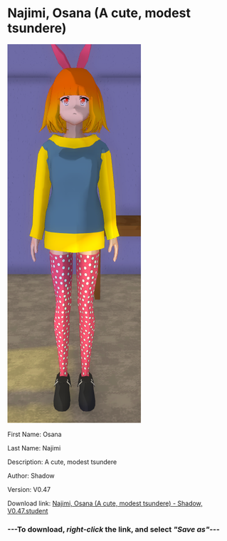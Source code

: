 # Najimi, Osana (A cute, modest tsundere)

<img src="https://raw.githubusercontent.com/Arbiter1223/Daigaku-Gurashi-Custom-Students/master/Students/Files/Najimi%2C%20Osana%20(A%20cute%2C%20modest%20tsundere).png" title="Najimi, Osana (A cute, modest tsundere) - Shadow, V0.47">

First Name: Osana

Last Name: Najimi

Description: A cute, modest tsundere

Author: Shadow

Version: V0.47

Download link: <a href="https://raw.githubusercontent.com/Arbiter1223/Daigaku-Gurashi-Custom-Students/master/Students/Files/Najimi%2C%20Osana%20(A%20cute%2C%20modest%20tsundere)%20-%20Shadow%2C%20V0.47.student">Najimi, Osana (A cute, modest tsundere) - Shadow, V0.47.student</a>

### ---**To download, _right-click_ the link, and select _"Save as"_**---
